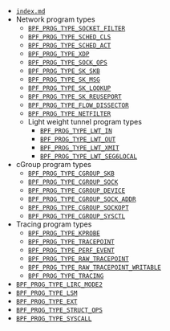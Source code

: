 * [`index.md`](index.md)
* Network program types
  * [`BPF_PROG_TYPE_SOCKET_FILTER`](BPF_PROG_TYPE_SOCKET_FILTER.md)
  * [`BPF_PROG_TYPE_SCHED_CLS`](BPF_PROG_TYPE_SCHED_CLS.md)
  * [`BPF_PROG_TYPE_SCHED_ACT`](BPF_PROG_TYPE_SCHED_ACT.md)
  * [`BPF_PROG_TYPE_XDP`](BPF_PROG_TYPE_XDP.md)
  * [`BPF_PROG_TYPE_SOCK_OPS`](BPF_PROG_TYPE_SOCK_OPS.md)
  * [`BPF_PROG_TYPE_SK_SKB`](BPF_PROG_TYPE_SK_SKB.md)
  * [`BPF_PROG_TYPE_SK_MSG`](BPF_PROG_TYPE_SK_MSG.md)
  * [`BPF_PROG_TYPE_SK_LOOKUP`](BPF_PROG_TYPE_SK_LOOKUP.md)
  * [`BPF_PROG_TYPE_SK_REUSEPORT`](BPF_PROG_TYPE_SK_REUSEPORT.md)
  * [`BPF_PROG_TYPE_FLOW_DISSECTOR`](BPF_PROG_TYPE_FLOW_DISSECTOR.md)
  * [`BPF_PROG_TYPE_NETFILTER`](BPF_PROG_TYPE_NETFILTER.md)
  * Light weight tunnel program types
    * [`BPF_PROG_TYPE_LWT_IN`](BPF_PROG_TYPE_LWT_IN.md)
    * [`BPF_PROG_TYPE_LWT_OUT`](BPF_PROG_TYPE_LWT_OUT.md)
    * [`BPF_PROG_TYPE_LWT_XMIT`](BPF_PROG_TYPE_LWT_XMIT.md)
    * [`BPF_PROG_TYPE_LWT_SEG6LOCAL`](BPF_PROG_TYPE_LWT_SEG6LOCAL.md)
* cGroup program types
  * [`BPF_PROG_TYPE_CGROUP_SKB`](BPF_PROG_TYPE_CGROUP_SKB.md)
  * [`BPF_PROG_TYPE_CGROUP_SOCK`](BPF_PROG_TYPE_CGROUP_SOCK.md)
  * [`BPF_PROG_TYPE_CGROUP_DEVICE`](BPF_PROG_TYPE_CGROUP_DEVICE.md)
  * [`BPF_PROG_TYPE_CGROUP_SOCK_ADDR`](BPF_PROG_TYPE_CGROUP_SOCK_ADDR.md)
  * [`BPF_PROG_TYPE_CGROUP_SOCKOPT`](BPF_PROG_TYPE_CGROUP_SOCKOPT.md)
  * [`BPF_PROG_TYPE_CGROUP_SYSCTL`](BPF_PROG_TYPE_CGROUP_SYSCTL.md)
* Tracing program types
  * [`BPF_PROG_TYPE_KPROBE`](BPF_PROG_TYPE_KPROBE.md)
  * [`BPF_PROG_TYPE_TRACEPOINT`](BPF_PROG_TYPE_TRACEPOINT.md)
  * [`BPF_PROG_TYPE_PERF_EVENT`](BPF_PROG_TYPE_PERF_EVENT.md)
  * [`BPF_PROG_TYPE_RAW_TRACEPOINT`](BPF_PROG_TYPE_RAW_TRACEPOINT.md)
  * [`BPF_PROG_TYPE_RAW_TRACEPOINT_WRITABLE`](BPF_PROG_TYPE_RAW_TRACEPOINT_WRITABLE.md)
  * [`BPF_PROG_TYPE_TRACING`](BPF_PROG_TYPE_TRACING.md)
* [`BPF_PROG_TYPE_LIRC_MODE2`](BPF_PROG_TYPE_LIRC_MODE2.md)
* [`BPF_PROG_TYPE_LSM`](BPF_PROG_TYPE_LSM.md)
* [`BPF_PROG_TYPE_EXT`](BPF_PROG_TYPE_EXT.md)
* [`BPF_PROG_TYPE_STRUCT_OPS`](BPF_PROG_TYPE_STRUCT_OPS.md)
* [`BPF_PROG_TYPE_SYSCALL`](BPF_PROG_TYPE_SYSCALL.md)
